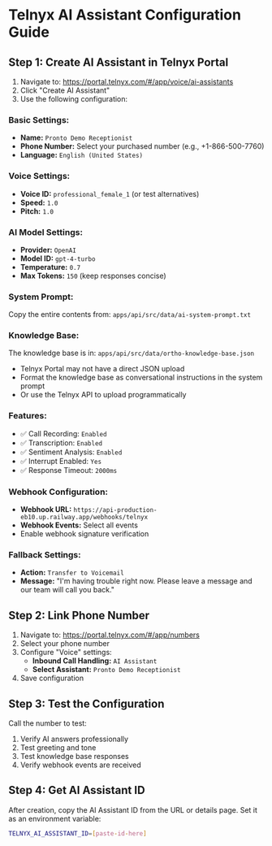 # Telnyx AI Assistant Configuration Guide

## Step 1: Create AI Assistant in Telnyx Portal

1. Navigate to: https://portal.telnyx.com/#/app/voice/ai-assistants
2. Click "Create AI Assistant"
3. Use the following configuration:

### Basic Settings:
- **Name:** `Pronto Demo Receptionist`
- **Phone Number:** Select your purchased number (e.g., +1-866-500-7760)
- **Language:** `English (United States)`

### Voice Settings:
- **Voice ID:** `professional_female_1` (or test alternatives)
- **Speed:** `1.0`
- **Pitch:** `1.0`

### AI Model Settings:
- **Provider:** `OpenAI`
- **Model ID:** `gpt-4-turbo`
- **Temperature:** `0.7`
- **Max Tokens:** `150` (keep responses concise)

### System Prompt:
Copy the entire contents from: `apps/api/src/data/ai-system-prompt.txt`

### Knowledge Base:
The knowledge base is in: `apps/api/src/data/ortho-knowledge-base.json`
- Telnyx Portal may not have a direct JSON upload
- Format the knowledge base as conversational instructions in the system prompt
- Or use the Telnyx API to upload programmatically

### Features:
- ✅ Call Recording: `Enabled`
- ✅ Transcription: `Enabled`
- ✅ Sentiment Analysis: `Enabled`
- ✅ Interrupt Enabled: `Yes`
- ✅ Response Timeout: `2000ms`

### Webhook Configuration:
- **Webhook URL:** `https://api-production-eb10.up.railway.app/webhooks/telnyx`
- **Webhook Events:** Select all events
- Enable webhook signature verification

### Fallback Settings:
- **Action:** `Transfer to Voicemail`
- **Message:** "I'm having trouble right now. Please leave a message and our team will call you back."

## Step 2: Link Phone Number

1. Navigate to: https://portal.telnyx.com/#/app/numbers
2. Select your phone number
3. Configure "Voice" settings:
   - **Inbound Call Handling:** `AI Assistant`
   - **Select Assistant:** `Pronto Demo Receptionist`
4. Save configuration

## Step 3: Test the Configuration

Call the number to test:
1. Verify AI answers professionally
2. Test greeting and tone
3. Test knowledge base responses
4. Verify webhook events are received

## Step 4: Get AI Assistant ID

After creation, copy the AI Assistant ID from the URL or details page.
Set it as an environment variable:

```bash
TELNYX_AI_ASSISTANT_ID=[paste-id-here]
```
